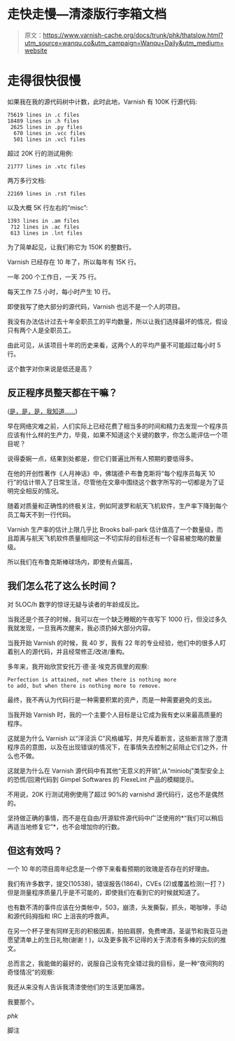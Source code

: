 # 走快走慢—清漆版行李箱文档

> 原文：<https://www.varnish-cache.org/docs/trunk/phk/thatslow.html?utm_source=wanqu.co&utm_campaign=Wanqu+Daily&utm_medium=website>

 # 走得很快很慢

如果我在我的源代码树中计数，此时此地，Varnish 有 100K 行源代码:

```
75619 lines in .c files
18489 lines in .h files
 2625 lines in .py files
  670 lines in .vcc files
  501 lines in .vcl files 
```

超过 20K 行的测试用例:

```
21777 lines in .vtc files 
```

两万多行文档:

```
22169 lines in .rst files 
```

以及大概 5K 行左右的“misc”:

```
1393 lines in .am files
 712 lines in .ac files
 613 lines in .lnt files 
```

为了简单起见，让我们称它为 150K 的整数行。

Varnish 已经存在 10 年了，所以每年有 15K 行。

一年 200 个工作日，一天 75 行。

每天工作 7.5 小时，每小时产生 10 行。

即使我写了绝大部分的源代码，Varnish 也远不是一个人的项目。

我没有办法估计过去十年全职员工的平均数量，所以让我们选择最坏的情况，假设只有两个人是全职员工。

由此可见，从该项目十年的历史来看，这两个人的平均产量不可能超过每小时 5 行。

这个数字对你来说是低还是高？



## 反正程序员整天都在干嘛？

([是，是，是，我知道……](http://xkcd.com/303/))

早在网络灾难之前，人们实际上已经花费了相当多的时间和精力去发现一个程序员应该有什么样的生产力，毕竟，如果不知道这个关键的数字，你怎么能评估一个项目呢？

说得委婉一点，结果到处都是，但它们普遍比所有人预期的要低得多。

在他的开创性著作《人月神话》中，佛瑞德·P·布鲁克斯将“每个程序员每天 10 行”的估计带入了日常生活，尽管他在文章中围绕这个数字所写的一切都是为了证明完全相反的情况。

随着对质量和正确性的终极关注，例如阿波罗和航天飞机软件，生产率下降到每个员工每天不到一行代码。

Varnish 生产率的估计上限几乎比 Brooks ball-park 估计值高了一个数量级，而且距离与航天飞机软件质量相同这一不切实际的目标还有一个容易被忽略的数量级。

所以我们在布鲁克斯棒球场内，即使有点偏高，





## 我们怎么花了这么长时间？

对 5LOC/h 数字的惊讶无疑与读者的年龄成反比。

当我还是个孩子的时候，我可以在一个缺乏睡眠的午夜写下 1000 行，但没过多久我就发现，一旦我再次醒来，我必须扔掉大部分内容。

当我开始 Varnish 的时候，我 40 岁，我有 22 年的专业经验，他们中的很多人盯着别人的源代码，并且经常修正/改进/重构。

多年来，我开始欣赏安托万·德·圣·埃克苏佩里的观察:

```
Perfection is attained, not when there is nothing more
to add, but when there is nothing more to remove. 
```

最终，我不再认为代码行是一种需要积累的资产，而是一种需要避免的支出。

当我开始 Varnish 时，我的一个主要个人目标是让它成为我有史以来最高质量的程序。

这就是为什么 Varnish 以“洋泾浜 C”风格编写，并充斥着断言，这些断言除了澄清程序员的意图，以及在出现错误的情况下，在事情失去控制之前阻止它们之外，什么也不做。

这就是为什么在 Varnish 源代码中有其他“无意义的开销”,从“miniobj”类型安全上的恐慌/回溯代码到 Gimpel Softwares 的 FlexeLint 产品的模糊提示。

不用说，20K 行测试用例使用了超过 90%的 varnishd 源代码行，这也不是偶然的。

坚持做正确的事情，而不是在自由/开源软件源代码中广泛使用的*“我们可以稍后再适当地修复它”*，也不会增加你的行数。





## 但这有效吗？

一个 10 年的项目周年纪念是一个停下来看看预期的玫瑰是否存在的好理由。

我们有许多数字，提交(10538)，错误报告(1864)，CVEs (2)或覆盖检测(一打？)但是测量程序质量几乎是不可能的，即使我们在看到它的时候就知道了。

也有数不清的事件应该在分类帐中，503，崩溃，头发撕裂，抓头，喝咖啡，手动和源代码拇指和 IRC 上沮丧的呼救声。

在另一个杯子里有同样无形的积极因素，拍拍肩膀，免费啤酒，圣诞节和我亚马逊愿望清单上的生日礼物(谢谢！)，以及更多我不记得的关于清漆有多棒的尖刻的推文。

总而言之，我能做的最好的，说服自己没有完全错过我的目标，是一种“夜间狗的奇怪情况”的观察:

我还从来没有人告诉我清漆使他们的生活更加痛苦。

我要那个。

*phk*

脚注

 